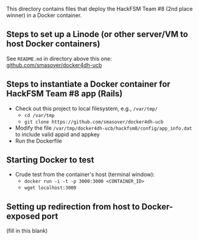 This directory contains files that deploy the HackFSM Team #8 (2nd place winner) in a Docker container.

## Steps to set up a Linode (or other server/VM to host Docker containers)

See `README.md` in directory above this one: [github.com/smasover/docker4dh-ucb](github.com/smasover/docker4dh-ucb)


## Steps to instantiate a Docker container for HackFSM Team #8 app (Rails)

* Check out this project to local filesystem, e.g., `/var/tmp/`
  * `cd /var/tmp`
  * `git clone https://github.com/smasover/docker4dh-ucb`
* Modify the file `/var/tmp/docker4dh-ucb/hackfsm8/config/app_info.dat` to include valid appid and appkey
* Run the Dockerfile

## Starting Docker to test

* Crude test from the container's host (terminal window):
  * `docker run -i -t -p 3000:3000 <CONTAINER_ID>`
  * `wget localhost:3000`

## Setting up redirection from host to Docker-exposed port

(fill in this blank)


